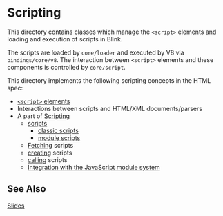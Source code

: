 # Scripting

This directory contains classes which manage the `<script>` elements and
loading and execution of scripts in Blink.

The scripts are loaded by `core/loader` and executed by V8 via `bindings/core/v8`.
The interaction between `<script>` elements and these components is controlled by `core/script`.

This directory implements the following scripting concepts in the HTML spec:

*   [`<script>` elements](https://html.spec.whatwg.org/#the-script-element)
*   Interactions between scripts and HTML/XML documents/parsers
*   A part of [Scripting](https://html.spec.whatwg.org/#scripting)
    * [scripts](https://html.spec.whatwg.org/#definitions-2)
        * [classic scripts](https://html.spec.whatwg.org/#classic-script)
        * [module scripts](https://html.spec.whatwg.org/#module-script)
    * [Fetching](https://html.spec.whatwg.org/#fetching-scripts) scripts
    * [creating](https://html.spec.whatwg.org/#creating-scripts) scripts
    * [calling](https://html.spec.whatwg.org/#calling-scripts) scripts
    * [Integration with the JavaScript module system](https://html.spec.whatwg.org/#integration-with-the-javascript-module-system)

## See Also

[Slides](https://docs.google.com/presentation/d/1H-1U9LmCghOmviw0nYE_SP_r49-bU42SkViBn539-vg/edit?usp=sharing)
